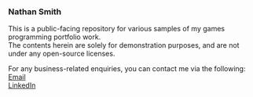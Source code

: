 ### Nathan Smith
This is a public-facing repository for various samples of my games programming portfolio work.  
The contents herein are solely for demonstration purposes, and are not under any open-source licenses.

For any business-related enquiries, you can contact me via the following:  
[Email](mailto:nathanlsmith777@gmail.com)  
[LinkedIn](https://www.linkedin.com/in/nathan-smith-7a23a8223)
